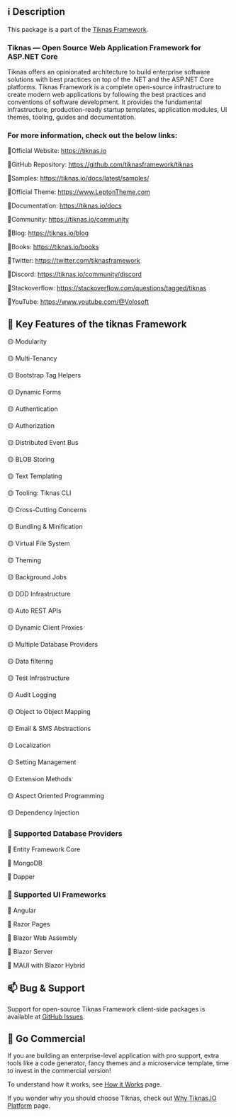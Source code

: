 ## ℹ️ Description
This package is a part of the [Tiknas Framework](https://tiknas.io).

### Tiknas — Open Source Web Application Framework for ASP.NET Core
Tiknas offers an opinionated architecture to build enterprise software solutions with best practices on top of the .NET and the ASP.NET Core platforms. Tiknas Framework is a complete open-source infrastructure to create modern web applications by following the best practices and conventions of software development. It provides the fundamental infrastructure, production-ready startup templates, application modules, UI themes, tooling, guides and documentation. 


### For more information, check out the below links: 

🔗Official Website: https://tiknas.io

🔗GitHub Repository: https://github.com/tiknasframework/tiknas

🔗Samples: https://tiknas.io/docs/latest/samples/

🔗Official Theme: https://www.LeptonTheme.com

🔗Documentation: https://tiknas.io/docs

🔗Community: https://tiknas.io/community

🔗Blog: https://tiknas.io/blog

🔗Books: https://tiknas.io/books

🔗Twitter: https://twitter.com/tiknasframework

🔗Discord: https://tiknas.io/community/discord

🔗Stackoverflow: https://stackoverflow.com/questions/tagged/tiknas

🔗YouTube: https://www.youtube.com/@Volosoft


## 🚀 Key Features of the tiknas Framework

🟡 Modularity

🟡 Multi-Tenancy

🟡 Bootstrap Tag Helpers

🟡 Dynamic Forms

🟡 Authentication

🟡 Authorization

🟡 Distributed Event Bus

🟡 BLOB Storing

🟡 Text Templating

🟡 Tooling: Tiknas CLI

🟡 Cross-Cutting Concerns

🟡 Bundling & Minification

🟡 Virtual File System

🟡 Theming

🟡 Background Jobs

🟡 DDD Infrastructure

🟡 Auto REST APIs

🟡 Dynamic Client Proxies

🟡 Multiple Database Providers

🟡 Data filtering

🟡 Test Infrastructure

🟡 Audit Logging

🟡 Object to Object Mapping

🟡 Email & SMS Abstractions

🟡 Localization

🟡 Setting Management

🟡 Extension Methods

🟡 Aspect Oriented Programming

🟡 Dependency Injection


### 📘 Supported Database Providers

🔵 Entity Framework Core

🔵 MongoDB

🔵 Dapper


### 🎴 Supported UI Frameworks

🔵 Angular

🔵 Razor Pages

🔵 Blazor Web Assembly

🔵 Blazor Server

🔵 MAUI with Blazor Hybrid


## 📫 Bug & Support

Support for open-source Tiknas Framework client-side packages is available at [GitHub Issues](https://github.com/tiknasframework/tiknas/issues).


##  🏦 Go Commercial 

If you are building an enterprise-level application with pro support, extra tools like a code generator, fancy themes and a microservice template, time to invest in the commercial version! 

To understand how it works, see [How it Works](https://tiknas.io/how-it-works) page.

If you wonder why you should choose Tiknas, check out [Why Tiknas.IO Platform](https://tiknas.io/docs/latest/others/why-tiknas-platform) page.